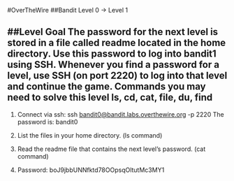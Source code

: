 #OverTheWire
##Bandit Level 0 → Level 1

##Level Goal
The password for the next level is stored in a file called readme located in the home directory. Use this password to log into bandit1 using SSH. Whenever you find a password for a level, use SSH (on port 2220) to log into that level and continue the game.
Commands you may need to solve this level
ls, cd, cat, file, du, find
----------------------------------------------------------------------------------------------------------------------------
1. Connect via ssh: 
	ssh bandit0@bandit.labs.overthewire.org -p 2220
The password is: bandit0 
2. List the files in your home directory. (ls command)
3. Read the readme file that contains the next level’s password. (cat command)

4. Password: boJ9jbbUNNfktd78OOpsqOltutMc3MY1
